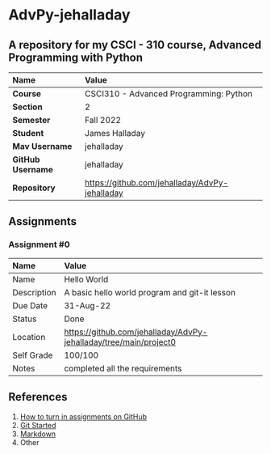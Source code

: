 # AdvPy-jehalladay
## A repository for my CSCI - 310 course, Advanced Programming with Python

| Name | Value |
|:---|:---|
| **Course** | CSCI310 - Advanced Programming: Python |
| **Section** | 2 |
| **Semester** | Fall 2022 |
| **Student** | James Halladay |
| **Mav Username**            | jehalladay |
| **GitHub Username**         | jehalladay |
| **Repository**          | https://github.com/jehalladay/AdvPy-jehalladay |

## Assignments

### Assignment #0

| Name | Value |
| :--- | :--- |
| Name | Hello World |
| Description | A basic hello world program and git-it lesson |
| Due Date | 31-Aug-22 |
| Status | Done |
| Location | https://github.com/jehalladay/AdvPy-jehalladay/tree/main/project0 |
| Self Grade | 100/100 |
| Notes | completed all the requirements |


## References

1. [How to turn in assignments on GitHub](https://docs.google.com/document/d/16mixtVA-dePbWidBzI3JXNW4kFhRyT7XsJgL6GtGvGA/edit?usp=sharing)
2. [Git Started](https://docs.google.com/document/d/1M0YeBfFPy5YPpfX7312R9-IldjagimvEma_YhgeLPcw/edit#heading=h.ssqvh5gmotj4)
3. [Markdown](https://github.com/adam-p/markdown-here/wiki/Markdown-Cheatsheet)
4. Other